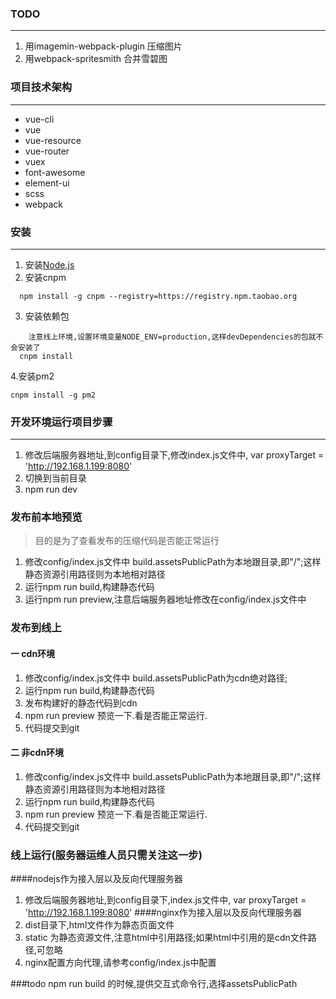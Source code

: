 ### TODO
***
1. 用imagemin-webpack-plugin 压缩图片
2. 用webpack-spritesmith 合并雪碧图

### 项目技术架构
***
*  vue-cli
*  vue
*  vue-resource
*  vue-router
*  vuex
*  font-awesome
*  element-ui
*  scss
*  webpack

### 安装
***
1. 安装[Node.js](https://nodejs.org/)
2. 安装cnpm
```
  npm install -g cnpm --registry=https://registry.npm.taobao.org
```
3. 安装依赖包
```
    注意线上环境,设置环境变量NODE_ENV=production,这样devDependencies的包就不会安装了
  cnpm install
```
4.安装pm2
```
cnpm install -g pm2
```
### 开发环境运行项目步骤
***
1. 修改后端服务器地址,到config目录下,修改index.js文件中, var proxyTarget = 'http://192.168.1.199:8080'
2. 切换到当前目录
3. npm run dev

### 发布前本地预览
> 目的是为了查看发布的压缩代码是否能正常运行
1. 修改config/index.js文件中 build.assetsPublicPath为本地跟目录,即"/";这样静态资源引用路径则为本地相对路径
2. 运行npm run build,构建静态代码
3. 运行npm run preview,注意后端服务器地址修改在config/index.js文件中

### 发布到线上
#### 一 cdn环境
1. 修改config/index.js文件中 build.assetsPublicPath为cdn绝对路径;
2. 运行npm run build,构建静态代码
3. 发布构建好的静态代码到cdn
4. npm run preview 预览一下.看是否能正常运行.
5. 代码提交到git
#### 二 非cdn环境
1. 修改config/index.js文件中 build.assetsPublicPath为本地跟目录,即"/";这样静态资源引用路径则为本地相对路径
2. 运行npm run build,构建静态代码
3. npm run preview 预览一下.看是否能正常运行.
4. 代码提交到git

### 线上运行(服务器运维人员只需关注这一步) 
####nodejs作为接入层以及反向代理服务器
1. 修改后端服务器地址,到config目录下,index.js文件中, var proxyTarget = 'http://192.168.1.199:8080'
####nginx作为接入层以及反向代理服务器
1. dist目录下,html文件作为静态页面文件
2. static 为静态资源文件,注意html中引用路径;如果html中引用的是cdn文件路径,可忽略
3. nginx配置方向代理,请参考config/index.js中配置


###todo 
npm run build 的时候,提供交互式命令行,选择assetsPublicPath
